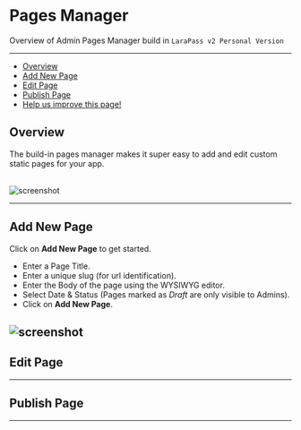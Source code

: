# Pages Manager

Overview of Admin Pages Manager build in `LaraPass v2 Personal Version`

---

- [Overview](#overview)
- [Add New Page](#add-page)
- [Edit Page](#edit-pagel)
- [Publish Page](#publish-page)
- [<a href="https://github.com/larapass/docs/edit/master/resources/docs/personal/admin/pages-manager.md" target="_blank"><i class="fa fa-edit"></i> Help us improve this page!</a>](#)

<a name="overview"></a>
## Overview

The build-in pages manager makes it super easy to add and edit custom static pages for your app.  
<br/>

![screenshot](/screenshots/admin/pages-manager/overview.png)  

---

<a name="add-page"></a>
## Add New Page

Click on **Add New Page** to get started.
+ Enter a Page Title.
+ Enter a unique slug (for url identification).
+ Enter the Body of the page using the WYSIWYG editor.
+ Select Date & Status (Pages marked as *Draft* are only visible to Admins).
+ Click on **Add New Page**.

![screenshot](/screenshots/admin/pages-manager/add-page.png)  
---

<a name="edit-page"></a>
## Edit Page

---

<a name="publish-page"></a>
## Publish Page

---
<br />
<larecipe-feedback message="Thankyou for your feedback!">
</larecipe-feedback>